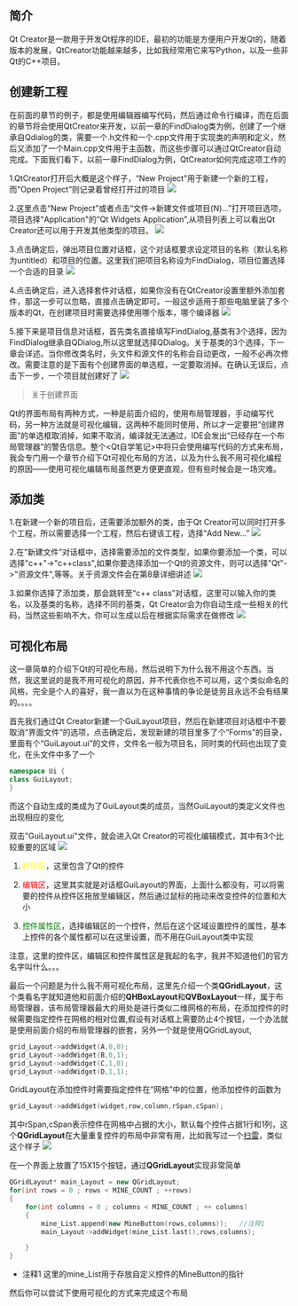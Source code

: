 ## 简介

Qt Creator是一款用于开发Qt程序的IDE，最初的功能是方便用户开发Qt的，随着版本的发展，QtCreator功能越来越多，比如我经常用它来写Python，以及一些非Qt的C++项目。

## 创建新工程

在前面的章节的例子，都是使用编辑器编写代码，然后通过命令行编译，而在后面的章节将会使用QtCreator来开发，以前一章的FindDialog类为例，创建了一个继承自Qdialog的类，需要一个.h文件和一个.cpp文件用于实现类的声明和定义，然后又添加了一个Main.cpp文件用于主函数，而这些步骤可以通过QtCreator自动完成。下面我们看下，以前一章FindDialog为例，QtCreator如何完成这项工作的

1.QtCreator打开后大概是这个样子，“New Project"用于新建一个新的工程，而"Open Project”则记录着曾经打开过的项目
![](https://github.com/jxf2008/blog/raw/master/pix/Qt自学笔记pix/6-1.png)

2.这里点击“New Project”或者点击“文件->新建文件或项目(N)...”打开项目选项，项目选择"Application"的“Qt Widgets Application”,从项目列表上可以看出Qt Creator还可以用于开发其他类型的项目。
![](https://github.com/jxf2008/blog/raw/master/pix/Qt自学笔记pix/6-2.png)

3.点击确定后，弹出项目位置对话框，这个对话框要求设定项目的名称（默认名称为untitled）和项目的位置。这里我们把项目名称设为FindDialog，项目位置选择一个合适的目录
![](https://github.com/jxf2008/blog/raw/master/pix/Qt自学笔记pix/6-3.png)

4.点击确定后，进入选择套件对话框，如果你没有在QtCreator设置里额外添加套件，那这一步可以忽略，直接点击确定即可。一般这步适用于那些电脑里装了多个版本的Qt，在创建项目时需要选择使用哪个版本，哪个编译器
![](https://github.com/jxf2008/blog/raw/master/pix/Qt自学笔记pix/6-4.png)

5.接下来是项目信息对话框，首先类名直接填写FindDialog,基类有3个选择，因为FindDialog继承自QDialog,所以这里就选择QDialog。关于基类的3个选择，下一章会详述。当你修改类名时，头文件和源文件的名称会自动更改，一般不必再次修改。需要注意的是下面有个创建界面的单选框，一定要取消掉。在确认无误后，点击下一步，一个项目就创建好了
![](https://github.com/jxf2008/blog/raw/master/pix/Qt自学笔记pix/6-5.png)

>关于创建界面

Qt的界面布局有两种方式，一种是前面介绍的，使用布局管理器，手动编写代码，另一种方法就是可视化编辑，这两种不能同时使用，所以才一定要把“创建界面”的单选框取消掉，如果不取消，编译就无法通过，IDE会发出“已经存在一个布局管理器”的警告信息。整个<Qt自学笔记>中将只会使用编写代码的方式来布局，我会专门用一个章节介绍下Qt可视化布局的方法，以及为什么我不用可视化编程的原因——使用可视化编辑布局虽然更方便更直观，但有些时候会是一场灾难。

## 添加类

1.在新建一个新的项目后，还需要添加额外的类，由于Qt Creator可以同时打开多个工程，所以需要选择一个工程，然后右键该工程，选择“Add New...”
![](https://github.com/jxf2008/blog/raw/master/pix/Qt自学笔记pix/6-6.png)

2.在"新建文件”对话框中，选择需要添加的文件类型，如果你要添加一个类，可以选择"c++"->"c++class",如果你要选择添加一个Qt的资源文件，则可以选择"Qt"->"资源文件",等等。关于资源文件会在第8章详细讲述
![](https://github.com/jxf2008/blog/raw/master/pix/Qt自学笔记pix/6-7.png)

3.如果你选择了添加类，那会跳转至“c++ class”对话框，这里可以输入你的类名，以及基类的名称，选择不同的基类，Qt Creator会为你自动生成一些相关的代码，当然这些影响不大，你可以生成以后在根据实际需求在做修改
![](https://github.com/jxf2008/blog/raw/master/pix/Qt自学笔记pix/6-8.png)

## 可视化布局

这一章简单的介绍下Qt的可视化布局，然后说明下为什么我不用这个东西。当然，我这里说的是我不用可视化的原因，并不代表你也不可以用，这个类似命名的风格，完全是个人的喜好，我一直以为在这种事情的争论是徒劳且永远不会有结果的。。。。

首先我们通过Qt Creator新建一个GuiLayout项目，然后在新建项目对话框中不要取消“界面文件”的选项，点击确定后，发现新建的项目里多了个“Forms”的目录，里面有个“GuiLayout.ui”的文件，文件名一般为项目名，同时类的代码也出现了变化，在头文件中多了一个
```c++
namespace Ui {
class GuiLayout;
}
```
而这个自动生成的类成为了GuiLayout类的成员，当然GuiLayout的类定义文件也出现相应的变化

双击"GuiLayout.ui"文件，就会进入Qt Creator的可视化编辑模式，其中有3个比较重要的区域
![](https://github.com/jxf2008/blog/raw/master/pix/Qt自学笔记pix/6-9.png)

1. <font color=yellow>控件区</font>，这里包含了Qt的控件

2. <font color=red>编辑区</font>，这里其实就是对话框GuiLayout的界面，上面什么都没有，可以将需要的控件从控件区拖放至编辑区，然后通过鼠标的拖动来改变控件的位置和大小

3. <font color=green>控件属性区</font>，选择编辑区的一个控件，然后在这个区域设置控件的属性，基本上控件的各个属性都可以在这里设置，而不用在GuiLayout类中实现

注意，这里的控件区，编辑区和控件属性区是我起的名字，我并不知道他们的官方名字叫什么。。。

最后一个问题是为什么我不用可视化布局，这里先介绍一个类**QGridLayout**，这个类看名字就知道他和前面介绍的**QHBoxLayout**和**QVBoxLayout**一样，属于布局管理器，该布局管理器最大的用处是进行类似二维网格的布局，在添加控件的时候需要指定控件在网格的相对位置,假设有对话框上需要防止4个按钮，一个办法就是使用前面介绍的布局管理器的嵌套，另外一个就是使用QGridLayout,
```c++
grid_Layout->addWidget(A,0,0);
grid_Layout->addWidget(B,0,1);
grid_Layout->addWidget(C,1,0);
grid_Layout->addWidget(D,1,1);
```
GridLayout在添加控件时需要指定控件在“网格”中的位置，他添加控件的函数为
```c++
grid_Layout->addWidget(widget,row,column,rSpan,cSpan);
```
其中rSpan,cSpan表示控件在网格中占据的大小，默认每个控件占据1行和1列，这个**QGridLayout**在大量重复控件的布局中非常有用，比如我写过一个[扫雷](https://github.com/jxf2008/MineLand)，类似这个样子
![](https://github.com/jxf2008/MineLand/raw/master/扫雷.png)

在一个界面上放置了15X15个按钮，通过**QGridLayout**实现非常简单
```c++
QGridLayout* main_Layout = new QGridLayout;
for(int rows = 0 ; rows < MINE_COUNT ; ++rows)
{
    for(int columns = 0 ; columns < MINE_COUNT ; ++ columns)
    {
        mine_List.append(new MineButton(rows,columns));   //注释1
        main_Layout->addWidget(mine_List.last(),rows,columns);

    }
}
```
+ 注释1 这里的mine_List用于存放自定义控件的MineButton的指针

然后你可以尝试下使用可视化的方式来完成这个布局